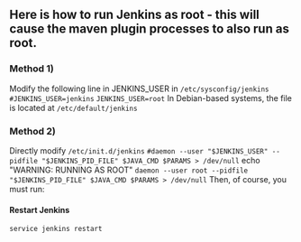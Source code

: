## Here is how to run Jenkins as root - this will cause the maven plugin processes to also run as root.

### Method 1) 
Modify the following line in JENKINS_USER in ```/etc/sysconfig/jenkins```
  ```#JENKINS_USER=jenkins```
  ```JENKINS_USER=root```
In Debian-based systems, the file is located at ```/etc/default/jenkins```

### Method 2) 
Directly modify ```/etc/init.d/jenkins```
  ```#daemon --user "$JENKINS_USER" --pidfile "$JENKINS_PID_FILE" $JAVA_CMD $PARAMS > /dev/null```
  echo "WARNING: RUNNING AS ROOT"
  ```daemon --user root --pidfile "$JENKINS_PID_FILE" $JAVA_CMD $PARAMS > /dev/null```
Then, of course, you must run:

#### Restart Jenkins
```service jenkins restart```
